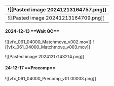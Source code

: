 

| ![[Pasted image 20241213164757.png]] |
| ------------------------------------ |
| ![[Pasted image 20241213164709.png]] |

#### 2024-12-13 ==Wait QC==
![[vfx_061_04000_Matchmove_v002.mov]]
![[vfx_061_04000_Matchmove_v003.mov]]

![[Pasted image 20241217143214.png]]

#### 24-12-17 ==Precomp==
![[vfx_061_04000_Precomp_v01.00003.png]]